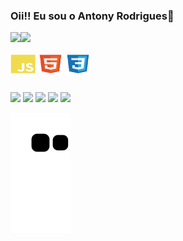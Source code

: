 ### Oii!! Eu sou o Antony Rodrigues👋
 <div style="display: flex;">
  <a href="https://github.com/tonnacker" style="text-decoration: none;"><img src="https://github-readme-stats.vercel.app/api?username=tonnacker&theme=dark&show_icons=true" height=180px></a>
  <a href="https://github.com/tonnacker" style="text-decoration: none;"><img src="https://github-readme-stats.vercel.app/api/top-langs/?username=tonnacker&theme=dark&layout=compact&langs_count=8" height=180px></a>
 </div>
  <div style="display: inline_block"><br>
  <img align="center" alt="Rafa-Js" height="30" width="40" src="https://raw.githubusercontent.com/devicons/devicon/master/icons/javascript/javascript-plain.svg">
  <img align="center" alt="Rafa-HTML" height="30" width="40" src="https://raw.githubusercontent.com/devicons/devicon/master/icons/html5/html5-original.svg">
  <img align="center" alt="Rafa-CSS" height="30" width="40" src="https://raw.githubusercontent.com/devicons/devicon/master/icons/css3/css3-original.svg">
</div>
  
  ##
  <div> 
  <a href="https://instagram.com/tonttyx" target="_blank"><img src="https://img.shields.io/badge/-Instagram-%23E4405F?style=for-the-badge&logo=instagram&logoColor=white" target="_blank"></a>
       <a href="https://www.twitter.com/totonitoo" target="_blank"><img src="https://img.shields.io/badge/Twitter-1DA1F2?style=for-the-badge&logo=twitter&logoColor=white" target="_blank"></a>
 	<a href="https://www.twitch.tv/tonnacker" target="_blank"><img src="https://img.shields.io/badge/Twitch-9146FF?style=for-the-badge&logo=twitch&logoColor=white" target="_blank"></a>
 <a href="https://discord.com/channels/Toninho#6129" target="_blank"><img src="https://img.shields.io/badge/Discord-7289DA?style=for-the-badge&logo=discord&logoColor=white" target="_blank"></a> 
  <a href = "mailto:tonygabrielzkumi@gmail.com"><img src="https://img.shields.io/badge/-Gmail-%23333?style=for-the-badge&logo=gmail&logoColor=white" target="_blank"></a>
 
 
  ![Snake animation](https://github.com/tonnacker/tonnacker/blob/output/github-contribution-grid-snake.svg)
 
</div>
